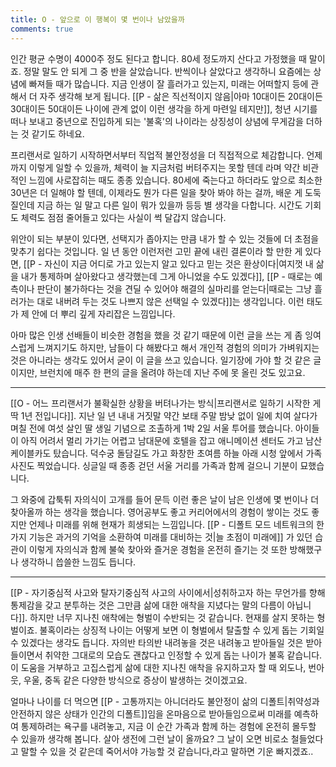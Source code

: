```yaml
---
title: O - 앞으로 이 행복이 몇 번이나 남았을까
comments: true
---
```


인간 평균 수명이 4000주 정도 된다고 합니다. 80세 정도까지 산다고 가정했을 때 말이죠. 정말 말도 안 되게 그 중 반을 살았습니다. 반씩이나 살았다고 생각하니 요즘에는 상념에 빠져들 때가 많습니다. 지금 인생이 잘 흘러가고 있는지, 미래는 어떠할지 등에 관해서 더 자주 생각해 보게 됩니다. [[P - 삶은 직선적이지 않음|아마 10대이든 20대이든 30대이든 50대이든 나이에 관계 없이 이런 생각을 하게 마련일 테지만]], 청년 시기를 떠나 보내고 중년으로 진입하게 되는 '불혹'의 나이라는 상징성이 상념에 무게감을 더하는 것 같기도 하네요.

프리랜서로 일하기 시작하면서부터 직업적 불안정성을 더 직접적으로 체감합니다. 언제까지 이렇게 일할 수 있을까, 체력이 늘 지금처럼 버텨주지는 못할 텐데 라며 약간 비관적인 느낌에 사로잡히는 때도 종종 있습니다. 80세에 죽는다고 하더라도 앞으로 최소한 30년은 더 일해야 할 텐데, 이제라도 뭔가 다른 일을 찾아 봐야 하는 걸까, 배운 게 도둑질인데 지금 하는 일 말고 다른 일이 뭐가 있을까 등등 별 생각을 다합니다. 시간도 기회도 체력도 점점 줄어들고 있다는 사실이 썩 달갑지 않습니다.

위안이 되는 부분이 있다면, 선택지가 좁아지는 만큼 내가 할 수 있는 것들에 더 초점을 맞추기 쉽다는 것입니다. 일 년 동안 이런저런 고민 끝에 내린 결론이라 할 만한 게 있다면, [[P - 자신이 지금 어디로 가고 있는지 알고 있다고 믿는 것은 환상이다|여지껏 내 삶을 내가 통제하며 살아왔다고 생각했는데 그게 아니었을 수도 있겠다]], [[P - 때로는 예측이나 판단이 불가하다는 것을 견딜 수 있어야 해결의 실마리를 얻는다|때로는 그냥 흘러가는 대로 내버려 두는 것도 나쁘지 않은 선택일 수 있겠다]]는 생각입니다. 이런 태도가 제 안에 더 뿌리 깊게 자리잡은 느낌입니다.

아마 많은 인생 선배들이 비슷한 경험을 했을 것 같기 때문에 이런 글을 쓰는 게 좀 잉여스럽게 느껴지기도 하지만, 남들이 다 해봤다고 해서 개인적 경험의 의미가 가벼워지는 것은 아니라는 생각도 있어서 굳이 이 글을 쓰고 있습니다. 일기장에 가야 할 것 같은 글이지만, 브런치에 매주 한 편의 글을 올려야 하는데 지난 주에 못 올린 것도 있고요.

---

[[O - 어느 프리랜서가 불확실한 상황을 버텨나가는 방식|프리랜서로 일하기 시작한 게 딱 1년 전입니다]]. 지난 일 년 내내 거짓말 약간 보태 주말 밤낮 없이 일에 치여 살다가 며칠 전에 여섯 살인 딸 생일 기념으로 조촐하게 1박 2일 서울 투어를 했습니다. 아이들이 아직 어려서 멀리 가기는 어렵고 남대문에 호텔을 잡고 애니메이션 센터도 가고 남산 케이블카도 탔습니다. 덕수궁 돌담길도 가고 화창한 초여름 하늘 아래 시청 앞에서 가족 사진도 찍었습니다. 싱글일 때 종종 걷던 서울 거리를 가족과 함께 걸으니 기분이 묘했습니다. 

그 와중에 갑툭튀 자의식이 고개를 들어 문득 이런 좋은 날이 남은 인생에 몇 번이나 더 찾아올까 하는 생각을 했습니다. 영어공부도 좋고 커리어에서의 경험이 쌓이는 것도 좋지만 언제나 미래를 위해 현재가 희생되는 느낌입니다. [[P - 디폴트 모드 네트워크의 한 가지 기능은 과거의 기억을 소환하여 미래를 대비하는 것|늘 초점이 미래에]] 가 있던 습관이 이렇게 자의식과 함께 불쑥 찾아와 즐거운 경험을 온전히 즐기는 것 또한 방해했구나 생각하니 씁쓸한 느낌도 듭니다. 

---

[[P - 자기중심적 사고와 탈자기중심적 사고의 사이에서|성취하고자 하는 무언가를 향해 통제감을 갖고 분투하는 것은 그만큼 삶에 대한 애착을 지녔다는 말의 다름이 아닙니다]]. 하지만 너무 지나친 애착에는 형벌이 수반되는 것 같습니다. 현재를 살지 못하는 형벌이죠. 불혹이라는 상징적 나이는 어떻게 보면 이 형벌에서 탈출할 수 있게 돕는 기회일 수 있겠다는 생각도 듭니다. 자의반 타의반 내려놓을 것은 내려놓고 받아들일 것은 받아들이면서 취약한 그대로의 모습도 괜찮다고 인정할 수 있게 돕는 나이가 불혹 같습니다. 이 도움을 거부하고 고집스럽게 삶에 대한 지나친 애착을 유지하고자 할 때 외도나, 번아웃, 우울, 중독 같은 다양한 방식으로 증상이 발생하는 것이겠고요.

얼마나 나이를 더 먹으면 [[P - 고통까지는 아니더라도 불안정이 삶의 디폴트|취약성과 안전하지 않은 상태가 인간의 디폴트]]임을 온마음으로 받아들임으로써 미래를 예측하여 통제하려는 욕구를 내려놓고, 지금 이 순간 가족과 함께 하는 경험에 온전히 몰두할 수 있을까 생각해 봅니다. 살아 생전에 그런 날이 올까요? 그 날이 오면 비로소 철들었다고 말할 수 있을 것 같은데 죽어서야 가능할 것 같습니다,라고 말하면 기운 빠지겠죠..